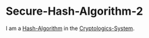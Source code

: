 # Secure-Hash-Algorithm-2

I am a [Hash-Algorithm](9000195.md) in the [Cryptologics-System](13300001.md).